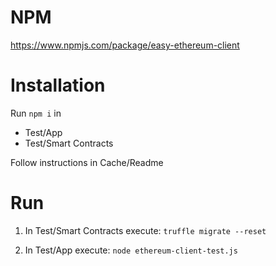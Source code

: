 # NPM 

https://www.npmjs.com/package/easy-ethereum-client

# Installation

Run `npm i` in
- Test/App
- Test/Smart Contracts

Follow instructions in Cache/Readme

# Run

1. In Test/Smart Contracts execute:
`truffle migrate --reset`

2. In Test/App execute:
`node ethereum-client-test.js`
